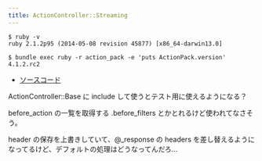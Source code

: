 ```yaml
---
title: ActionController::Streaming
---
```


```
$ ruby -v
ruby 2.1.2p95 (2014-05-08 revision 45877) [x86_64-darwin13.0]
```

```
$ bundle exec ruby -r action_pack -e 'puts ActionPack.version'
4.1.2.rc2
```

* [ソースコード](https://github.com/rails/rails/blob/v4.1.2.rc2/actionpack/lib/action_controller/metal/testing.rb)

ActionController::Base に include して使うとテスト用に使えるようになる？

before_action の一覧を取得する .before_filters とかとれるけど使われてなさそう。

header の保存を上書きしていて、@_response の headers を差し替えるようになってるけど、デフォルトの処理はどうなってんだろ…
